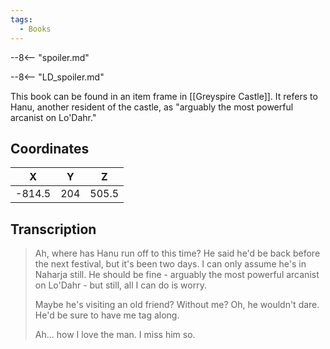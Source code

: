 ```yaml
---
tags:
  - Books
---
```


--8<-- "spoiler.md"

--8<-- "LD_spoiler.md"

This book can be found in an item frame in [[Greyspire Castle]]. It refers to Hanu, another resident of the castle, as "arguably the most powerful arcanist on Lo'Dahr."

## Coordinates
| **X**  | **Y** | **Z** |
| :----: | :---: | :---: |
| -814.5 |  204  | 505.5 |

## Transcription
> Ah, where has Hanu run off to this time? He said he'd be back before the next festival, but it's been two days. I can only assume he's in Naharja still. He should be fine - arguably the most powerful arcanist on Lo'Dahr - but still, all I can do is worry.
>
> Maybe he's visiting an old friend? Without me? Oh, he wouldn't dare. He'd be sure to have me tag along.
>
> Ah... how I love the man. I miss him so.

